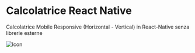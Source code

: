 # Calcolatrice React Native

Calcolatrice Mobile Responsive (Horizontal - Vertical) in React-Native senza librerie esterne

![Icon](https://github.com/vittorioPiotti/Calcolatrice-React-Native/blob/main/icon.png)
